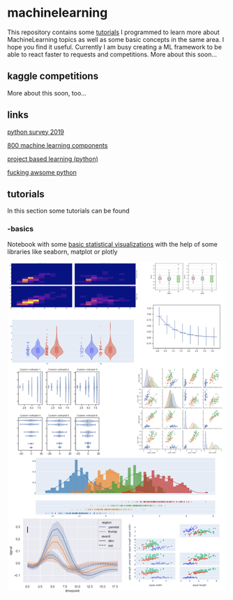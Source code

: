 # machinelearning
This repository contains some [tutorials](https://github.com/hadze/machinelearning/tree/master/tutorials) I programmed to learn more about MachineLearning topics as well as some basic concepts in the same area. I hope you find it useful. Currently I am busy creating a ML framework to be able to react faster to requests and competitions. More about this soon... 


## kaggle competitions
More about this soon, too...

## links
[python survey 2019](https://www.jetbrains.com/lp/python-developers-survey-2019/)

[800 machine learning components](https://paperswithcode.com/methods)

[project based learning (python)](https://github.com/tuvtran/project-based-learning#python)

[fucking awsome python](https://github.com/trananhkma/fucking-awesome-python)


## tutorials

In this section some tutorials can be found

### -basics

Notebook with some [basic statistical visualizations](https://github.com/hadze/machinelearning/tree/master/tutorials/basics) with the help of some libraries like seaborn, matplot or plotly

![alt text](https://github.com/hadze/machinelearning/blob/master/images/statistical_visualizations.png?raw=true)

